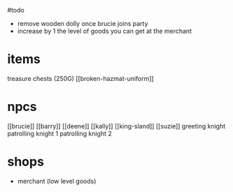 #todo 
- remove wooden dolly once brucie joins party
- increase by 1 the level of goods you can get at the merchant

# items
treasure chests (250G)
[[broken-hazmat-uniform]]

# npcs
[[brucie]]
[[barry]]
[[deene]]
[[kally]]
[[king-sland]]
[[suzie]]
greeting knight
patrolling knight 1
patrolling knight 2

# shops
- merchant (low level goods)